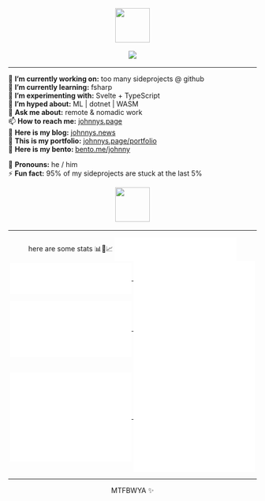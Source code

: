 <div align="center">
      <img src="https://cultofthepartyparrot.com/parrots/hd/parrot.gif" width="70" height="70"/>

<p>
                  <img src="https://user-images.githubusercontent.com/3210391/214390601-cdc74ea2-9470-4c6a-81a8-8a8b6cb2314b.png" height="240" />
      </p>

<hr />
</div>
🔭 <b>I’m currently working on:</b> too many sideprojects @ github<br />
🌱 <b>I’m currently learning:</b> fsharp<br />
🧪 <b>I’m experimenting with:</b> Svelte + TypeScript<br />
🥳 <b>I’m hyped about:</b> ML | dotnet | WASM<br />
💬 <b>Ask me about:</b> remote & nomadic work<br />
📫 <b>How to reach me:</b> <a href="https://johnnys.page">johnnys.page</a><br />
📰 <b>Here is my blog:</b> <a href="https://johnnys.news">johnnys.news</a><br />
🎨 <b>This is my portfolio:</b> <a href="https://johnnys.page/portfolio">johnnys.page/portfolio</a><br />
🍱 <b>Here is my bento: </b> <a href="https://bento.me/johnny">bento.me/johnny</a><br />

👤 <b>Pronouns:</b> he / him<br />
⚡️ <b>Fun fact:</b> 95% of my sideprojects are stuck at the last 5%<br />

<div align="center">
      <img src="https://cultofthepartyparrot.com/parrots/hd/reverseparrot.gif" width="70" height="70"/>
</div>
<div align="center">
<hr />
here are some stats 📊🧪📈

<a href="https://github.com/nor0x">
  <img align="center" width="49%" src="./header.svg" />
</a>
<br/>
<a href="https://github.com/nor0x">
  <img align="center" width="49%" src="./repositories.svg" />
</a>
<a href="https://github.com/nor0x">
  <img align="center" width="49%" src="./acti_comm.svg" />
</a>

<a href="https://github.com/nor0x">
  <img align="center" width="49%" src="./iso_calender.svg" />
</a>

<a href="https://github.com/nor0x">
    <img align="center" width="49%" src="./issue_pr_lang.svg" />
</a>

<a href="https://github.com/nor0x">
  <img align="center" width="49%" src="./github-habits.svg" />
</a>
<a href="https://github.com/nor0x">
    <img align="center" width="49%" src="./stargazers-worldmap.svg" />
</a>

<hr />
MTFBWYA ✨
</div>
